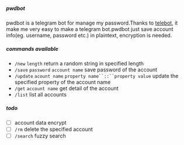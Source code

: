 ##### pwdbot
pwdbot is a telegram bot for manage my password.Thanks to [telebot](https://github.com/tucnak/telebot), it make me very easy to make a telegram bot.pwdbot just save account info(eg. username, password etc.) in plaintext, encryption is needed.

##### commands available
- `/new` `length` return a random string in specified length
- `/save` `password` `account name` save password of the account
- `/update` `acount name` `property name``::``property value` update the specified property of the account name
- `/get` `account name` get detail of the account
- `/list` list all accounts

##### todo
- [ ] account data encrypt
- [ ] `/rm` delete the specified account
- [ ] `/search` fuzzy search 
